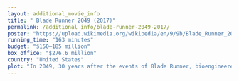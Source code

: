 ```yaml
---
layout: additional_movie_info
title: " Blade Runner 2049 (2017)"
permalink: /additional_info/blade-runner-2049-2017/
poster: "https://upload.wikimedia.org/wikipedia/en/9/9b/Blade_Runner_2049_poster.png"
running_time: "163 minutes"
budget: "$150–185 million"
box_office: "$276.6 million"
country: "United States"
plot: "In 2049, 30 years after the events of Blade Runner, bioengineered humans known as replicants are still used for slave labor. K (short for serial number, KD6-3.7), a Nexus-9 replicant, works for the Los Angeles Police Department as a \"blade runner\", an officer who hunts and \"retires\" (kills) rogue replicant models.\n\nAfter retiring replicant Sapper Morton, K finds a box buried under a tree at Morton's farm. It contained the remains of a female replicant who died during a caesarean section. This demonstrates that replicants could reproduce biologically, previously thought impossible. K's superior, Lt. Joshi, fears this knowledge could lead to war between humans and replicants, so she orders K to retire the replicant child.\n\nK visits the Wallace Corporation, successor to the defunct Tyrell Corporation in the manufacture of replicants. DNA archives identify the deceased female as Rachael, an experimental Nexus 7 replicant. K learns of Rachael's romantic ties with former blade runner Rick Deckard. CEO Niander Wallace wants the secret to replicant reproduction to expand interstellar colonization. He sends his replicant enforcer, Luv, to monitor K.\n\nAt Morton's farm, K finds the date 6.10.21 carved into the tree trunk and recognizes it from a childhood memory of a wooden toy horse. Because replicant memories are artificial, K's holographic A.I. girlfriend Joi believes this is evidence that K was born, not created. K discovers in LAPD records two children born on that date with identical DNA aside from the sex chromosome, but only the boy is listed as alive. K tracks the child to an orphanage but the records from that year are missing. K recognizes the orphanage from his memories and finds the toy horse in the furnace where he remembers hiding it. Replicant memory designer Dr. Ana Stelline confirms that his memory of the orphanage is authentic, leading K to conclude he is Rachael's son. K then fails a baseline test, marking him as rogue. When he implies to Joshi that he killed the replicant child, she gives him 48 hours to pass the test, or he will be 'retired'.\n\nJoi hires replicant prostitute Mariette as a surrogate for her to have sex with K. The following morning, Mariette places a tracker on K's jacket prior to being sent away by a jealous Joi. Analysis of the toy horse leads K to the ruins of a radioactive Las Vegas. There he finds Deckard, who informs him he is the father of Rachael's child and scrambled the birth records to protect their offspring's identity. Deckard left the child in the custody of the replicant freedom movement. Luv kills Joshi and tracks K to Las Vegas. She kidnaps Deckard, destroys Joi, and leaves a weakened K behind. Using Mariette's tracker, the replicant freedom movement rescues K. When their leader, Freysa, discloses to him that Rachael's child was a girl, K deduces that Stelline is her daughter and that the toy horse memory is hers. Fearing Deckard may give up Stelline or the freedom movement to Wallace, Freysa urges K to kill him.\n\nLuv takes Deckard to meet Wallace, who offers Deckard a duplicate Rachael in exchange for information about his child's whereabouts. He refuses, so Luv kills the duplicate. As Luv transports Deckard to be tortured off-world, K intercedes. He fights and drowns Luv but is severely wounded in the process.\n\nK stages Deckard's death to protect him from Wallace and the replicant freedom movement before taking Deckard to Stelline's office and handing him her toy horse. As K dies on the steps looking up at the falling snow, Deckard enters the building and tearfully meets his daughter for the first time.[a]"
---
```


